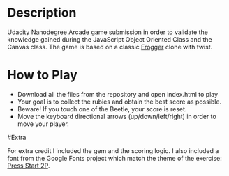 # Description

Udacity Nanodegree Arcade game submission in order to validate the knowledge gained during  the JavaScript Object Oriented Class and the Canvas class.
The game is based on a classic [Frogger](https://en.wikipedia.org/wiki/Frogger) clone with twist.

# How to Play

* Download all the files from the repository and open index.html to play
* Your goal is to collect the rubies and obtain the best score as possible.
* Beware! If you touch one of the Beetle, your score is reset.
* Move the keyboard directional arrows (up/down/left/right) in order to move your player.

#Extra

For extra credit I included the gem and the scoring logic. I also included a font from the Google Fonts project which match the theme of the exercise: [Press Start 2P](https://fonts.google.com/specimen/Press+Start+2P).